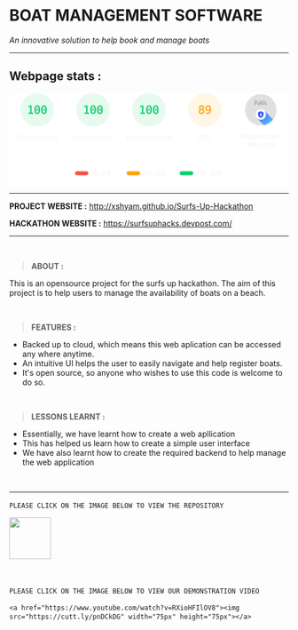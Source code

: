 # BOAT MANAGEMENT SOFTWARE
*An innovative solution to help book and manage boats*
***

## Webpage stats :

<p align="center">
	<img align="center" src="./stat.svg" width="800px">
</p>

***


**PROJECT WEBSITE :** http://xshyam.github.io/Surfs-Up-Hackathon


**HACKATHON WEBSITE :** https://surfsuphacks.devpost.com/
***

&nbsp; 


> **ABOUT :**

This is an opensource project for the surfs up hackathon. The aim of this project is to help users to manage the availability of boats on a beach.

&nbsp;



> **FEATURES :**
- Backed up to cloud, which means this web aplication can be accessed any where anytime.
- An intuitive UI helps the user to easily navigate and help register boats.
- It's open source, so anyone who wishes to use this code is welcome to do so.

&nbsp;



> **LESSONS LEARNT :**

- Essentially, we have learnt how to create a web apllication
- This has helped us learn how to create a simple user interface
- We have also learnt how to create the required backend to help manage the web application

&nbsp;

***



`PLEASE CLICK ON THE IMAGE BELOW TO VIEW THE REPOSITORY` 
   
   
   <a href="https://github.com/XShyam/Surfs-Up-Hackathon"><img src="https://cutt.ly/NnDF2lv" width="75px" height="75px"></a>

&nbsp;

`PLEASE CLICK ON THE IMAGE BELOW TO VIEW OUR DEMONSTRATION VIDEO`


	<a href="https://www.youtube.com/watch?v=RXioHFIlOV8"><img src="https://cutt.ly/pnDCkDG" width="75px" height="75px"></a>
